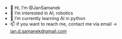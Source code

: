 - 👋 Hi, I’m @JanSamanek
- 👀 I’m interested in AI, robotics
- 🌱 I’m currently learning AI in python
- 📫 if you want to reach me, contact me via email -> jan.d.samanek@gmail.com

<!---
JanSamanek/JanSamanek is a ✨ special ✨ repository because its `README.md` (this file) appears on your GitHub profile.
You can click the Preview link to take a look at your changes.
--->
